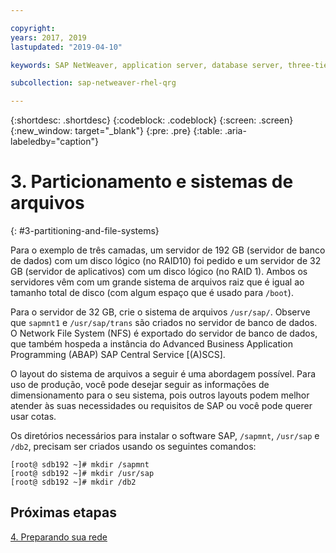```yaml
---

copyright:
years: 2017, 2019
lastupdated: "2019-04-10"

keywords: SAP NetWeaver, application server, database server, three-tier

subcollection: sap-netweaver-rhel-qrg

---
```


{:shortdesc: .shortdesc}
{:codeblock: .codeblock}
{:screen: .screen}
{:new_window: target="_blank"}
{:pre: .pre}
{:table: .aria-labeledby="caption"}

# 3. Particionamento e sistemas de arquivos
{: #3-partitioning-and-file-systems}

Para o exemplo de três camadas, um servidor de 192 GB (servidor de banco de dados) com um disco lógico (no RAID10) foi pedido e um servidor de 32 GB (servidor de aplicativos) com um disco lógico (no RAID 1). Ambos os servidores vêm com um grande
sistema de arquivos raiz que é igual ao tamanho total de disco (com algum espaço que é usado para `/boot`).

Para o servidor de 32 GB, crie o sistema de arquivos `/usr/sap/`. Observe que `sapmnt1` e `/usr/sap/trans` são criados no servidor de banco de dados. O Network File System (NFS) é exportado do servidor de banco de dados, que também hospeda a instância do Advanced Business Application Programming (ABAP) SAP Central Service [(A)SCS].

O layout do sistema de arquivos a seguir é uma abordagem possível. Para uso de produção, você pode desejar seguir as
informações de dimensionamento para o seu sistema, pois outros layouts podem melhor atender às suas necessidades ou requisitos
de SAP ou você pode querer usar cotas.

Os diretórios necessários para instalar o software SAP, `/sapmnt`, `/usr/sap` e
`/db2`, precisam ser criados usando os seguintes comandos:
```
[root@ sdb192 ~]# mkdir /sapmnt
[root@ sdb192 ~]# mkdir /usr/sap
[root@ sdb192 ~]# mkdir /db2
```

## Próximas etapas

[4. Preparando sua rede](/docs/infrastructure/sap-netweaver-rhel-qrg?topic=sap-netweaver-rhel-qrg-network#network)
